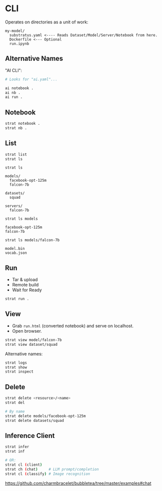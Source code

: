# CLI

Operates on directories as a unit of work:

```
my-model/
  substratus.yaml <---- Reads Dataset/Model/Server/Notebook from here.
  Dockerfile <--- Optional
  run.ipynb
```

## Alternative Names

"AI CLI":

```bash
# Looks for "ai.yaml"...

ai notebook .
ai nb .
ai run .
```

## Notebook

```bash
strat notebook .
strat nb .
```

## List

```bash
strat list
strat ls
```

```
strat ls

models/
  facebook-opt-125m
  falcon-7b

datasets/
  squad

servers/
  falcon-7b
```

```
strat ls models

facebook-opt-125m
falcon-7b
```

```
strat ls models/falcon-7b

model.bin
vocab.json
```

## Run

* Tar & upload
* Remote build
* Wait for Ready

```bash
strat run .
```

## View

* Grab `run.html` (converted notebook) and serve on localhost.
* Open browser.

```bash
strat view model/falcon-7b
strat view dataset/squad
```

Alternative names:

```bash
strat logs
strat show
strat inspect
```

## Delete

```bash
strat delete <resource>/<name>
strat del

# By name
strat delete models/facebook-opt-125m
strat delete datasets/squad
```

## Inference Client

```bash
strat infer
strat inf 

# OR:
strat cl (client)
strat ch (chat)     # LLM prompt/completion
strat cl (classify) # Image recognition
```

https://github.com/charmbracelet/bubbletea/tree/master/examples#chat

